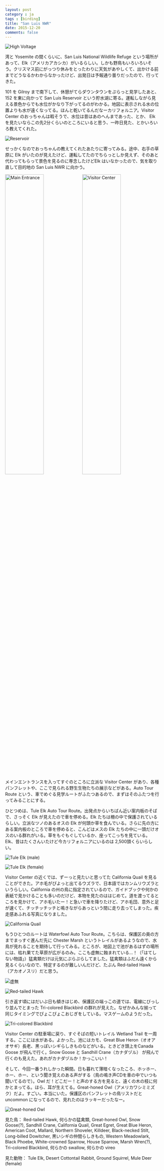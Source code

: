 ```yaml
---
layout: post
category : ja
tags : [birding]
title: "San Luis NWR"
date: 2015-12-20
comments: false
---
```


![High Voltage](https://lh3.googleusercontent.com/-bUFURjNGF90/VqeIbTiaEuI/AAAAAAADPNs/QuLjv8s3ESg/s800-Ic42/IMG_0253.JPG)

湾と Yosemite の間くらいに、San Luis National Wildlife Refuge という場所があって、Elk（アメリカアカシカ）がいるらしい。しかも野鳥もいろいろいそう。クリスマス前にがっつり休みをとったわりに天気があやしくて、出かける前までどうなるかわからなかったけど、出発日は予報通り曇りだったので、行ってきた。

101 を Gilroy まで南下して、休憩がてらダウンタウンをぷらっと見学したあと、152 を東に向かって San Luis Reservoir という貯水湖に寄る。運転しながら見える景色からでも水位がかなり下がってるのがわかる。地図に表示される水の位置よりも水が遠くなってる。ほんと乾いてるんだなーカリフォルニア。Visitor Center のおっちゃんは暇そうで、水位は昔はあのへんまであった、とか、 Elk を見たいならこの先2分くらいのところにいると思う、一昨日見た、とかいろいろ教えてくれた。

![Reservoir](https://lh3.googleusercontent.com/-U9WIMep7d0A/VqeIWohUsbI/AAAAAAADPNk/e2vdymZ3urw/s800-Ic42/IMG_0236.JPG)

せっかくなのでおっちゃんの教えてくれたあたりに寄ってみる。途中、右手の草原に Elk がいたのが見えたけど、運転してたのでちらっとしか見えず、そのあと代わってもらって景色を見るのに専念したけどElk はいなかったので、気を取り直して目的地の San Luis NWR に向かう。

<div><img src="https://lh3.googleusercontent.com/-YGfE0iTSJz4/VqeIgId61xI/AAAAAAADPN0/zaiYCs7zLH0/s640-Ic42/IMG_0267.JPG" alt="Main Entrance" width="50%"><img src="https://lh3.googleusercontent.com/--9djHRBNDCg/VqeIlOV_E2I/AAAAAAADPN8/_RFN9zpD8O8/s640-Ic42/IMG_0264.JPG" alt="Visitor Center" width="50%"></div>

メインエントランスを入ってすぐのところに立派な Visitor Center があり、各種パンフレットや、ここで見られる野生生物たちの展示などがある。Auto Tour Route という、車でめぐる見学ルートがふたつあるので、まずはそのふたつを行ってみることにする。

ひとつめは、Tule Elk Auto Tour Route。出発点からいちばん近い案内板のそばで、さっそく Elk が見えたので車を停める。Elk たちは柵の中で保護されているらしい。立派なツノのあるオスの Elk が何頭か草を食んでいる。さらに先の方にある案内板のところで車を停めると、こんどはメスの Elk たちの中に一頭だけオスのいる群れがいる。草をもぐもぐしているか、座ってこっちを見ている。Elk、昔はたくさんいたけど今カリフォルニアにいるのは 2,500頭くらいらしい。

![Tule Elk (male)](https://lh3.googleusercontent.com/-yw72GfvgX08/VqeIpwCPufI/AAAAAAADPOE/24UB2yGNwFE/s800-Ic42/IMG_0282.JPG)

![Tule Elk (female)](https://lh3.googleusercontent.com/-RdW3ecRR5oo/VqeIvkzDfTI/AAAAAAADPOQ/0touOUB7Nq4/s800-Ic42/IMG_0311.JPG)

Visitor Center の近くでは、ずーっと見たいと思ってた California Quail を見ることができた。アホ毛がぴよっと出てるウズラで、日本語ではカンムリウズラというらしい。California の州の鳥に指定されているので、ガイドブックや何かの表紙で見かけることも多いのだけど、本物を見たのははじめて。道を渡ってるところを見かけて、アホ毛いたー！と急いで車を降りたけど、アホ毛団、意外と足が速くて、チッチッチッチと鳴きながらあっという間に走り去ってしまった。疾走感あふれる写真になりました。

![California Quail](https://lh3.googleusercontent.com/-j9f5VCzEmF8/VqeJMKe601I/AAAAAAADPO0/kXDKt5OxAzA/s800-Ic42/IMG_0359.JPG)

もうひとつのルートは Waterfowl Auto Tour Route。こちらは、保護区の奥の方までまっすぐ進んだ先に Chester Marsh というトレイルがあるようなので、水鳥が見れることを期待して行ってみる。ところが、地図上で池があるはずの場所には、枯れ果てた草原が広がるのみ。ここも虚無に蝕まれている…！（「はてしない物語」）猛禽類だけは元気にぷらぷらしてました。猛禽類はふだん遠くから見るくらいなので、特定するのが難しいんだけど、たぶん Red-tailed Hawk（アカオノスリ）だと思う。

![虚無](https://lh3.googleusercontent.com/-xTwqDG_EqW0/VqeJQ6NK0FI/AAAAAAADPO8/MU-55jFu7Io/s800-Ic42/IMG_0397.JPG)

![Red-tailed Hawk](https://lh3.googleusercontent.com/-XpKzWeHco8A/VqeJIPy-zFI/AAAAAAADPOo/wz3duEZw_pM/s800-Ic42/IMG_0339.JPG)

引き返す頃にはだいぶ日も傾きはじめ、保護区の端っこの道では、電線にびっしり並んでとまった Tri-colored Blackbird の群れが見えた。なぜかみんな揃って同じタイミングでぴょこぴょこおじぎをしている。マスゲームのようだった。

![Tri-colored Blackbird](https://lh3.googleusercontent.com/-ggXaVac50BU/VqeI_JSCLsI/AAAAAAADPOY/oFjlGph6r-M/s800-Ic42/IMG_0420.JPG)

Visitor Center の駐車場に戻り、すぐそばの短いトレイル Wetland Trail を一周する。ここには水がある。よかった。池にはカモ、Great Blue Heron（オオアオサギ）長老、黒っぽいシギらしきものなどがいる。ときどき頭上をCanada Goose が飛んで行く。Snow Goose と Sandhill Crane（カナダヅル） が飛んで行くのも見えた。あれがカナダヅルか！かっこいい！

そして、今回一番うれしかった瞬間。日も暮れて薄暗くなったころ、ホッホー、ホー、ホー、という聞き覚えのある声がする（鳥の鳴き声CDを車の中でいつも聞いてるので）。Owl だ！どこだー！と声のする方を見ると、遠くの木の枝に何かとまってる。ほら、耳が生えてる。Great-honed Owl（アメリカワシミミズク）だよ。すごい。本当にいた。保護区のパンフレットの鳥リストだと uncommon になってるので、見れたのはラッキーだったなー。

![Great-honed Owl](https://lh3.googleusercontent.com/-WT20pHoItRo/VqeJDc-pKWI/AAAAAAADPOg/Cnf1yiwgorU/s800-Ic42/IMG_0455.JPG)

見た鳥：
Red-tailed Hawk, 何らかの猛禽類, Great-honed Owl, Snow Goose(?), Sandhill Crane, California Quail, Great Egret, Great Blue Heron, American Coot, Mallard, Northern Shoveler, Killdeer, Black-necked Stilt, Long-billed Dowitcher, 黒いシギの仲間らしきもの, Western Meadowlark, Black Phoebe, White-crowned Sparrow, House Sparrow, Marsh Wren(?), Tri-colored Blackbird, 何らかの swallow, 何らかの vireo

見た動物：
Tule Elk, Desert Cottontail Rabbit, Ground Squirrel, Mule Deer (female)